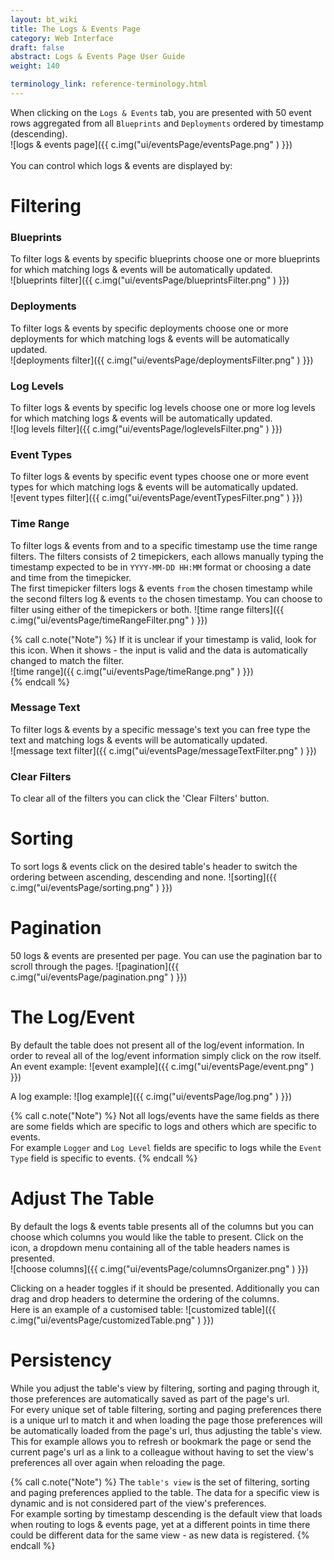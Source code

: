 ```yaml
---
layout: bt_wiki
title: The Logs & Events Page
category: Web Interface
draft: false
abstract: Logs & Events Page User Guide
weight: 140

terminology_link: reference-terminology.html
---
```



When clicking on the `Logs & Events` tab, you are presented with 50 event rows aggregated from all `Blueprints` and `Deployments` ordered by timestamp (descending).<br/>
![logs & events page]({{ c.img("ui/eventsPage/eventsPage.png" ) }})<br><br>
You can control which logs & events are displayed by:

# Filtering
### Blueprints
To filter logs & events by specific blueprints choose one or more blueprints for which matching logs & events will be automatically updated.<br/>
![blueprints filter]({{ c.img("ui/eventsPage/blueprintsFilter.png" ) }})<br>

### Deployments
To filter logs & events by specific deployments choose one or more deployments for which matching logs & events will be automatically updated.<br/>
![deployments filter]({{ c.img("ui/eventsPage/deploymentsFilter.png" ) }})<br>

### Log Levels
To filter logs & events by specific log levels choose one or more log levels for which matching logs & events will be automatically updated.<br/>
![log levels filter]({{ c.img("ui/eventsPage/loglevelsFilter.png" ) }})<br>

### Event Types
To filter logs & events by specific event types choose one or more event types for which matching logs & events will be automatically updated.<br/>
![event types filter]({{ c.img("ui/eventsPage/eventTypesFilter.png" ) }})<br>

### Time Range
To filter logs & events from and to a specific timestamp use the time range filters.
The filters consists of 2 timepickers, each allows manually typing the timestamp expected to be in `YYYY-MM-DD HH:MM` format or choosing a date and time from the timepicker.<br>
The first timepicker filters logs & events `from` the chosen timestamp while the second filters log & events `to` the chosen timestamp.
You can choose to filter using either of the timepickers or both.
![time range filters]({{ c.img("ui/eventsPage/timeRangeFilter.png" ) }})<br>


{% call c.note("Note") %}
If it is unclear if your timestamp is valid, look for this <i class="fa fa-calendar"></i> icon. When it shows - the input is valid and the data is automatically changed to match the filter.<br>
![time range]({{ c.img("ui/eventsPage/timeRange.png" ) }})<br>
{% endcall %}

### Message Text
To filter logs & events by a specific message's text you can free type the text and matching logs & events will be automatically updated.<br/>
![message text filter]({{ c.img("ui/eventsPage/messageTextFilter.png" ) }})<br>

### Clear Filters
To clear all of the filters you can click the 'Clear Filters' button.

# Sorting
To sort logs & events click on the desired table's header to switch the ordering between ascending, descending and none.
![sorting]({{ c.img("ui/eventsPage/sorting.png" ) }})<br>

# Pagination
50 logs & events are presented per page. You can use the pagination bar to scroll through the pages.
![pagination]({{ c.img("ui/eventsPage/pagination.png" ) }})<br>

# The Log/Event
By default the table does not present all of the log/event information. In order to reveal all of the log/event information simply click on the row itself.<br>
An event example:
![event example]({{ c.img("ui/eventsPage/event.png" ) }})<br>

A log example:
![log example]({{ c.img("ui/eventsPage/log.png" ) }})<br>

{% call c.note("Note") %}
Not all logs/events have the same fields as there are some fields which are specific to logs and others which are specific to events.<br>
For example `Logger` and `Log Level` fields are specific to logs while the `Event Type` field is specific to events.
{% endcall %}

# Adjust The Table
By default the logs & events table presents all of the columns but you can choose which columns you would like the table to present.
Click on the <i class="fa fa-cog"></i> icon, a dropdown menu containing all of the table headers names is presented.<br>
![choose columns]({{ c.img("ui/eventsPage/columnsOrganizer.png" ) }})<br>

Clicking on a header toggles if it should be presented. Additionally you can drag and drop headers to determine the ordering of the columns.<br>
Here is an example of a customised table:
![customized table]({{ c.img("ui/eventsPage/customizedTable.png" ) }})<br>

# Persistency
While you adjust the table's view by filtering, sorting and paging through it, those preferences are automatically saved as part of the page's url.<br>
For every unique set of table filtering, sorting and paging preferences there is a unique url to match it and when loading the page those preferences will be automatically loaded from the page's url, thus adjusting the table's view.
This for example allows you to refresh or bookmark the page or send the current page's url as a link to a colleague without having to set the view's preferences all over again when reloading the page.

{% call c.note("Note") %}
The `table's view` is the set of filtering, sorting and paging preferences applied to the table. The data for a specific view is dynamic and is not considered part of the view's preferences.<br>
For example sorting by timestamp descending is the default view that loads when routing to logs & events page, yet at a different points in time there could be different data for the same view - as new data is registered.
{% endcall %}